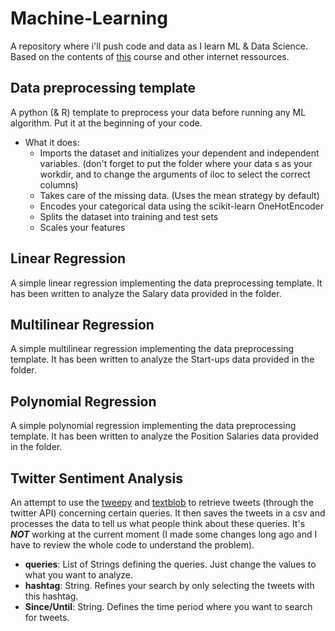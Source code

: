 # Machine-Learning
A repository where i'll push code and data as I learn ML &amp; Data Science. Based on the contents of [this](https://www.udemy.com/machinelearning/) course and other internet ressources.

## Data preprocessing template
A python (& R) template to preprocess your data before running any ML algorithm. Put it at the beginning of your code.
* What it does:
  * Imports the dataset and initializes your dependent and independent variables. (don't forget to put the folder where your data s as your workdir, and to change the arguments of iloc to select the correct columns)
  * Takes care of the missing data. (Uses the mean strategy by default)
  * Encodes your categorical data using the scikit-learn OneHotEncoder
  * Splits the dataset into training and test sets
  * Scales your features
 
## Linear Regression 
A simple linear regression implementing the data preprocessing template. It has been written to analyze the Salary data provided in the folder. 

## Multilinear Regression 
A simple multilinear regression implementing the data preprocessing template. It has been written to analyze the Start-ups data provided in the folder. 

## Polynomial Regression 
A simple polynomial regression implementing the data preprocessing template. It has been written to analyze the Position Salaries data provided in the folder.

## Twitter Sentiment Analysis
An attempt to use the [tweepy](http://www.tweepy.org/) and [textblob](http://textblob.readthedocs.io/en/dev/index.html) to retrieve tweets (through the twitter API) concerning certain queries. It then saves the tweets in a csv and processes the data to tell us what people think about these queries. It's **_NOT_** working at the current moment (I made some changes long ago and I have to review the whole code to understand the problem).
* **queries**: List of Strings defining the queries. Just change the values to what you want to analyze.
* **hashtag**: String. Refines your search by only selecting the tweets with this hashtag.
* **Since/Until**: String. Defines the time period where you want to search for tweets.
  



